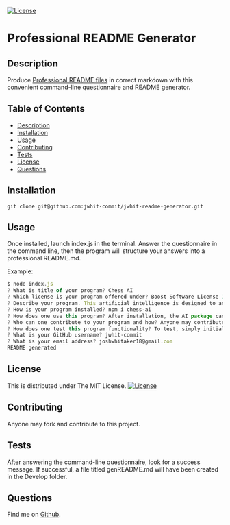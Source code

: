 [![License](https://img.shields.io/badge/License-MIT-yellow.svg)](https://opensource.org/licenses/MIT)
# Professional README Generator 

## Description
Produce [Professional README files](https://coding-boot-camp.github.io/full-stack/github/professional-readme-guide) in correct markdown with this convenient command-line questionnaire and README generator. 

## Table of Contents
- [Description](#description)
- [Installation](#installation)
- [Usage](#usage)
- [Contributing](#contributing)
- [Tests](#tests)
- [License](#license)
- [Questions](#questions)

## Installation
`git clone git@github.com:jwhit-commit/jwhit-readme-generator.git`

## Usage
Once installed, launch index.js in the terminal. Answer the questionnaire in the command line, then the program will structure your answers into a professional README.md.

Example:
```javascript
$ node index.js
? What is title of your program? Chess AI
? Which license is your program offered under? Boost Software License 1.0
? Describe your program. This artificial intelligence is designed to an artificial player skilled enough to challenge high-level chess competitors.
? How is your program installed? npm i chess-ai
? How does one use this program? After installation, the AI package can be embedded in standard chess apps. The package provides various play settings and competitive modes.
? Who can one contribute to your program and how? Anyone may contribute to the active branches.
? How does one test this program functionality? To test, simply initialize in-app and play a sample game!
? What is your GitHub username? jwhit-commit
? What is your email address? joshwhitaker18@gmail.com
README generated
```

## License
This is distributed under The MIT License. [![License](https://img.shields.io/badge/License-MIT-yellow.svg)](https://opensource.org/licenses/MIT)

## Contributing
Anyone may fork and contribute to this project.

## Tests
After answering the command-line questionnaire, look for a success message. If successful, a file titled genREADME.md will have been created in the Develop folder.

## Questions
Find me on [Github](https://github.com/jwhit-commit).
